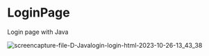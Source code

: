 # LoginPage
Login page with Java


![screencapture-file-D-Javalogin-login-html-2023-10-26-13_43_38](https://github.com/JaniNiki1612/LoginPage/assets/138650328/9fc3b455-f44c-4ed7-9d69-258fb4deb414)
